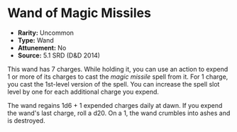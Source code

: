 # Wand of Magic Missiles

- **Rarity:** Uncommon
- **Type:** Wand
- **Attunement:** No
- **Source:** 5.1 SRD (D&D 2014)

This wand has 7 charges. While holding it, you can use an action to expend 1 or more of its charges to cast the _magic missile_ spell from it. For 1 charge, you cast the 1st-level version of the spell. You can increase the spell slot level by one for each additional charge you expend.

The wand regains 1d6 + 1 expended charges daily at dawn. If you expend the wand's last charge, roll a d20. On a 1, the wand crumbles into ashes and is destroyed.
